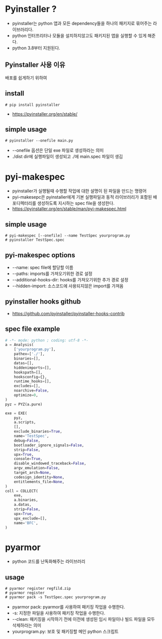 
# Pyinstaller ?
- pyinstaller는 python 앱과 모든 dependency들을 하나의 패키지로 묶어주는 라이브러리다.
- python 인터프리터나 모듈을 설치하지않고도 패키지된 앱을 실행할 수 있게 해준다.
- python 3.8부터 지원된다.

## Pyinstaller 사용 이유
배포를 쉽게하기 위하여

## install
```
# pip install pyinstaller
```
- https://pyinstaller.org/en/stable/

## simple usage
```
# pyinstaller --onefile main.py
```
  - --onefile 옵션은 단일 exe 파일로 생성하라는 의미
- ./dist dir에 실행파일이 생성되고 ./에 main.spec 파일이 생김


# pyi-makespec
- pyinstaller가 실행될때 수행할 작업에 대한 설명이 된 파일을 만드는 명령어
- pyi-makesepc은 pyinstaller에게 기본 실행파일과 동적 라이브러리가 포함된 배포디렉터리를 생성하도록 지시하는 spec file을 생성한다.
- https://pyinstaller.org/en/stable/man/pyi-makespec.html

## simple usage
```
# pyi-makespec [--onefile] --name TestSpec yourprogram.py
# pyinstaller TestSpec.spec
```
## pyi-makespec options
- --name: spec file에 할당할 이름
- --paths: imports를 가져오기위한 경로 설정
- --additional-hooks-dir: hooks를 가져오기위한 추가 경로 설정
- --hidden-import: 소스코드에 사용되지않은 import를 가져옴

## pyinstaller hooks github
- https://github.com/pyinstaller/pyinstaller-hooks-contrib

## spec file example
```python
# -*- mode: python ; coding: utf-8 -*-
a = Analysis(
    ['yourprogram.py'],
    pathex=['./'],
    binaries=[],
    datas=[],
    hiddenimports=[],
    hookspath=[],
    hooksconfig={},
    runtime_hooks=[],
    excludes=[],
    noarchive=False,
    optimize=0,
)
pyz = PYZ(a.pure)

exe = EXE(
    pyz,
    a.scripts,
    [],
    exclude_binaries=True,
    name='TestSpec',
    debug=False,
    bootloader_ignore_signals=False,
    strip=False,
    upx=True,
    console=True,
    disable_windowed_traceback=False,
    argv_emulation=False,
    target_arch=None,
    codesign_identity=None,
    entitlements_file=None,
)
coll = COLLECT(
    exe,
    a.binaries,
    a.datas,
    strip=False,
    upx=True,
    upx_exclude=[],
    name='BFC',
)
```


# pyarmor
- python 코드를 난독화해주는 라이브러리

## usage
```
# pyarmor register regfild.zip
# pyarmor register
# pyarmor pack -s TestSpec.spec yourprogram.py
```
- pyarmor pack: pyarmor를 사용하여 패키징 작업을 수행한다.
- -s: 지정한 파일을 사용하여 패키징 작업을 수행한다.
- --clean: 패키징을 시작하기 전에 이전에 생성된 임시 파일이나 빌드 파일을 모두 삭제하라는 의미
- yourprogram.py: 보호 및 패키징할 메인 python 스크립트
